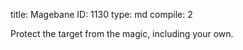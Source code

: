 title:          Magebane
ID:             1130
type:           md
compile:        2



Protect the target from the magic, including your own.
